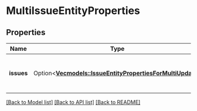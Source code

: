 # MultiIssueEntityProperties

## Properties

Name | Type | Description | Notes
------------ | ------------- | ------------- | -------------
**issues** | Option<[**Vec<models::IssueEntityPropertiesForMultiUpdate>**](IssueEntityPropertiesForMultiUpdate.md)> | A list of issue IDs and their respective properties. | [optional]

[[Back to Model list]](../README.md#documentation-for-models) [[Back to API list]](../README.md#documentation-for-api-endpoints) [[Back to README]](../README.md)


